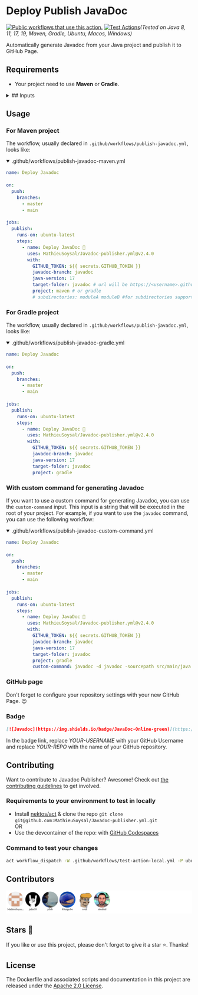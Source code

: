 # Deploy Publish JavaDoc
[![Public workflows that use this action.](https://img.shields.io/endpoint?url=https%3A%2F%2Fapi-endbug.vercel.app%2Fapi%2Fgithub-actions%2Fused-by%3Faction%3DMathieuSoysal%2FJavadoc-publisher%26badge%3Dtrue)](https://github.com/search?o=desc&q=MathieuSoysal+javadoc-publisher+path%3A.github%2Fworkflows+language%3AYAML&s=&type=code) [![Test Actions](https://github.com/MathieuSoysal/publish-javadoc/actions/workflows/test-action-final.yml/badge.svg)](https://github.com/MathieuSoysal/publish-javadoc/actions/workflows/test-action-final.yml)*(Tested on Java 8, 11, 17, 19, Maven, Gradle, Ubuntu, Macos, Windows)*


Automatically generate Javadoc from your Java project and publish it to GitHub Page.

## Requirements
- Your project need to use **Maven** or **Gradle**.
<details>
<summary>
## Inputs
</summary>

|     input         |               description                                  |      default     |
|-------------------|------------------------------------------------------------|------------------|
| java-version      | java version inside your project                           | 17               |
| GITHUB_TOKEN      | The GitHub token the GitHub repository                     |                  |
| javadoc-branch    | Branch where the javadoc is hosted                         | javadoc          |
| target-folder     | Directory where the javadoc contents should be stored      | .                |
| java-distribution | Java distribution inside your project                      | adopt            |
| project           | Maven or Gradle project                                    | maven            |
| custom-command    | Custom command to generate the javadoc                     | ""               |
| subdirectories    | Custom subdirectories to upload from                       |                  |
| without-deploy    | Enable or disable deploy of the javadoc to the GitHub Page | false            |
| without checkout  | Enable or disable the checkout                             | false            |
</details>

## Usage

### For Maven project

The workflow, usually declared in `.github/workflows/publish-javadoc.yml`, looks like:

<details open>

<summary>.github/workflows/publish-javadoc-maven.yml</summary>

```YAML
name: Deploy Javadoc

on:
  push:
    branches:
      - master
      - main

jobs:
  publish:
    runs-on: ubuntu-latest
    steps:
      - name: Deploy JavaDoc 🚀
        uses: MathieuSoysal/Javadoc-publisher.yml@v2.4.0
        with:
          GITHUB_TOKEN: ${{ secrets.GITHUB_TOKEN }}
          javadoc-branch: javadoc
          java-version: 17
          target-folder: javadoc # url will be https://<username>.github.io/<repo>/javadoc, This can be left as nothing to generate javadocs in the root folder.
          project: maven # or gradle
          # subdirectories: moduleA moduleB #for subdirectories support, needs to be run with custom command
```
</details>

### For Gradle project

The workflow, usually declared in `.github/workflows/publish-javadoc.yml`, looks like:

<details open>
<summary>.github/workflows/publish-javadoc-gradle.yml</summary>



```YAML
name: Deploy Javadoc

on:
  push:
    branches:
      - master
      - main

jobs:
  publish:
    runs-on: ubuntu-latest
    steps:
      - name: Deploy JavaDoc 🚀
        uses: MathieuSoysal/Javadoc-publisher.yml@v2.4.0
        with:
          GITHUB_TOKEN: ${{ secrets.GITHUB_TOKEN }}
          javadoc-branch: javadoc
          java-version: 17
          target-folder: javadoc 
          project: gradle
```
</details>

### With custom command for generating Javadoc

If you want to use a custom command for generating Javadoc, you can use the `custom-command` input. This input is a string that will be executed in the root of your project. For example, if you want to use the `javadoc` command, you can use the following workflow:

<details open>
<summary>.github/workflows/publish-javadoc-custom-command.yml</summary>

```YAML
name: Deploy Javadoc

on:
  push:
    branches:
      - master
      - main

jobs:
  publish:
    runs-on: ubuntu-latest
    steps:
      - name: Deploy JavaDoc 🚀
        uses: MathieuSoysal/Javadoc-publisher.yml@v2.4.0
        with:
          GITHUB_TOKEN: ${{ secrets.GITHUB_TOKEN }}
          javadoc-branch: javadoc
          java-version: 17
          target-folder: javadoc 
          project: gradle
          custom-command: javadoc -d javadoc -sourcepath src/main/java -subpackages .
```
</details>

### GitHub page

Don't forget to configure your repository settings with your new GitHub Page. 😉

### Badge

```Markdown
[![Javadoc](https://img.shields.io/badge/JavaDoc-Online-green)](https://YOUR-USERNAME.github.io/YOUR-REPO/javadoc/)
```
In the badge link, replace *YOUR-USERNAME* with your GitHub Username and replace *YOUR-REPO* with the name of your GitHub repository.

## Contributing

Want to contribute to Javadoc Publisher? Awesome! Check out [the contributing guidelines](CONTRIBUTING.md) to get involved.

### Requirements to your environment to test in locally

- Install [nektos/act](https://github.com/nektos/act) & clone the repo `git clone git@github.com:MathieuSoysal/Javadoc-publisher.yml.git`  
OR
- Use the devcontainer of the repo: with [GitHub Codespaces](https://github.com/codespaces/new?hide_repo_select=true&ref=main&repo=441722764)

### Command to test your changes

```bash
act workflow_dispatch -W .github/workflows/test-action-local.yml -P ubuntu-latest=quay.io/jamezp/act-maven
```

## Contributors
<img src="CONTRIBUTORS.svg"/>


## Stars 🎇

If you like or use this project, please don't forget to give it a star ⭐️. Thanks!

## License
The Dockerfile and associated scripts and documentation in this project are released under the [Apache 2.0 License](https://github.com/MathieuSoysal/publish-javadoc/blob/main/LICENSE).
